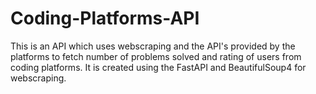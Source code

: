 # Coding-Platforms-API
This is an API which uses webscraping and the API's provided by the platforms to fetch number of problems solved and rating of users from coding platforms. It is created using the FastAPI and BeautifulSoup4 for webscraping.
